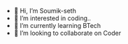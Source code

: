 - 👋 Hi, I’m Soumik-seth
- 👀 I’m interested in coding..
- 🌱 I’m currently learning BTech
- 💞️ I’m looking to collaborate on Coder
